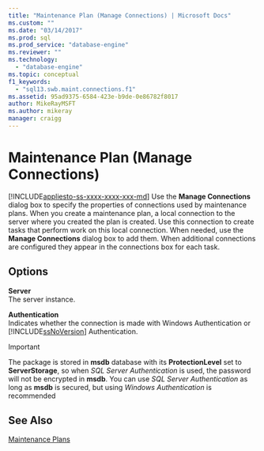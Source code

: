 ```yaml
---
title: "Maintenance Plan (Manage Connections) | Microsoft Docs"
ms.custom: ""
ms.date: "03/14/2017"
ms.prod: sql
ms.prod_service: "database-engine"
ms.reviewer: ""
ms.technology: 
  - "database-engine"
ms.topic: conceptual
f1_keywords: 
  - "sql13.swb.maint.connections.f1"
ms.assetid: 95ad9375-6584-423e-b9de-0e86782f8017
author: MikeRayMSFT
ms.author: mikeray
manager: craigg
---
```

# Maintenance Plan (Manage Connections)
[!INCLUDE[appliesto-ss-xxxx-xxxx-xxx-md](../../includes/appliesto-ss-xxxx-xxxx-xxx-md.md)]
  Use the **Manage Connections** dialog box to specify the properties of connections used by maintenance plans. When you create a maintenance plan, a local connection to the server where you created the plan is created. Use this connection to create tasks that perform work on this local connection. When needed, use the **Manage Connections** dialog box to add them. When additional connections are configured they appear in the connections box for each task.  
  
## Options  
 **Server**  
 The server instance.  
  
 **Authentication**  
 Indicates whether the connection is made with Windows Authentication or [!INCLUDE[ssNoVersion](../../includes/ssnoversion-md.md)] Authentication.  

> [!IMPORTANT]  
> The package is stored in **msdb** database with its **ProtectionLevel** set to **ServerStorage**, so when *SQL Server Authentication* is used, the password will not be encrypted in **msdb**. You can use *SQL Server Authentication* as long as **msdb** is secured, but using *Windows Authentication* is recommended

## See Also  
 [Maintenance Plans](../../relational-databases/maintenance-plans/maintenance-plans.md)  
  
  
